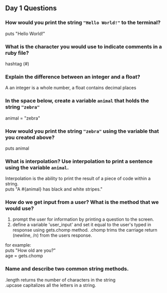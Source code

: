 ## Day 1 Questions

### How would you print the string `"Hello World!"` to the terminal?

puts "Hello World!"

### What is the character you would use to indicate comments in a ruby file?

hashtag (#)

### Explain the difference between an integer and a float?

A an integer is a whole number, a float contains decimal places

### In the space below, create a variable `animal` that holds the string `"zebra"`

animal = "zebra"

### How would you print the string `"zebra"` using the variable that you created above?

puts animal

### What is interpolation? Use interpolation to print a sentence using the variable `animal`.

Interpolation is the ability to print the result of a piece of code within a string.    
puts "A #{animal} has black and white stripes."

### How do we get input from a user? What is the method that we would use?

1. prompt the user for information by printing a question to the screen.
2. define a variable 'user_input' and set it equal to the user's typed in response using gets.chomp method. .chomp trims the carriage return (newline, /n) from the users response.  

for example:  
puts "How old are you?"  
age = gets.chomp  


### Name and describe two common string methods.
.length returns the number of characters in the string  
.upcase capitalizes all the letters in a string.
